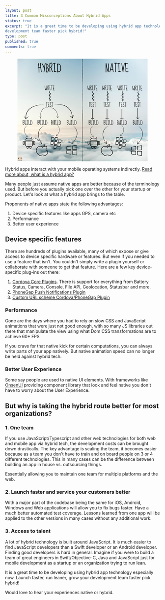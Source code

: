 ```yaml
---
layout: post
title: 3 Common Misconceptions About Hybrid Apps
status: true
excerpt: "It is a great time to be developing using hybrid app technology especially now. Launch faster, run leaner, grow your 
development team faster pick hybrid!"
type: post
published: true
comments: true
---
```


<figure>
	<img src="../images/hybrid-native.jpg">
</figure>

Hybrid apps interact with your mobile operating systems indirectly. [Read more about, what is a hybrid app?](https://vishesh.space/what-is-a-hybrid-app/)

Many people just assume native apps are better because of the terminology used. But before you actually pick one over the other 
 for your startup or product. Let's look at what a hybrid app brings to the table.

Proponents of native apps state the following advantages:

1. Device specific features like apps GPS, camera etc
2. Performance
3. Better user experience

## Device specific features

There are hundreds of plugins available, many of which expose or give access to device specific hardware or features.
But even if you needed to use a feature that isn't. You couldn't simply write a plugin yourself or collaborate with someone to get that feature.
Here are a few key device-specific plug-ins out there:

1. [Cordova Core Plugins](https://cordova.apache.org/docs/en/latest/reference/cordova-plugin-battery-status/index.html).
 There is support for everything from Battery Status, Camera, Console, File API, Geolocation, Statusbar and more.
2. [PhoneGap Push Notifications Plugin](https://github.com/phonegap/phonegap-plugin-push)
3. [Custom URL scheme Cordova/PhoneGap Plugin](https://github.com/EddyVerbruggen/Custom-URL-scheme) 

### Performance
Gone are the days where you had to rely on slow CSS and JavaScript animations that were just not good enough,
with so many JS libraries out there that manipulate the view using what Dom CSS transformations are to achieve 60+ FPS

If you crave for that native kick for certain computations, you can always write parts of your app natively.
But native animation speed can no longer be held against hybrid tech.

### Better User Experience
Some say people are used to native UI elements. With frameworks like [OnsenUI](https://onsen.io) providing component 
library that look and feel native you don't have to worry about the User Experience.

## But why is taking the hybrid route better for most organizations?

### 1. One team
If you use JavaScript/Typescript and other web technologies for both web and mobile app via hybrid tech,
the development costs can be brought down drastically. The key advantage is scaling the team, it becomes easier because as a team
 you don't have to train and on board people on 3 or 4 different technologies. This in many cases can be the difference
 between building an app in house vs. outsourcing things.

Essentially allowing you to maintain one team for multiple platforms and the web.

### 2. Launch faster and service your customers better
With a major part of the codebase being the same for iOS, Android, Windows and Web applications will allow you to fix bugs
faster. Have a much better automated test coverage. Lessons learned from one app will be applied to the other versions in
many cases without any additional work.

### 3. Access to talent
A lot of hybrid technology is built around JavaScript. It is much easier to find JavaScript developers than 
a Swift developer or an Android developer. Finding good developers is hard in general. Imagine if you were to build
a team of great engineers in Swift/Objective-C, Java and JavaScript just for mobile development as a startup or an 
organization trying to run lean.

It is a great time to be developing using hybrid app technology especially now. Launch faster, run leaner, grow your 
development team faster pick hybrid!

Would love to hear your experiences native or hybrid. 
